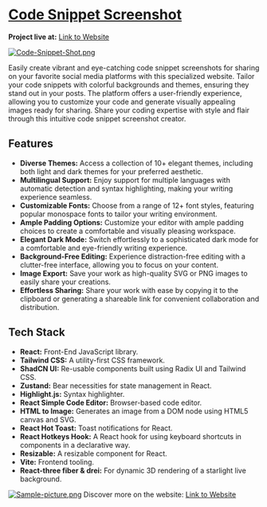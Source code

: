 # [Code Snippet Screenshot](https://codesnippetshot.netlify.app/)
 
**Project live at:** [Link to Website](https://codesnippetshot.netlify.app/)

[![Code-Snippet-Shot.png](https://i.postimg.cc/G2zH64Vq/Code-Snippet-Shot.png)]([https://i.postimg.cc/G2zH64Vq/Code-Snippet-Shot.png])

   Easily create vibrant and eye-catching code snippet screenshots for sharing on your favorite social media platforms with this specialized website. Tailor your code snippets with colorful backgrounds and themes, ensuring they stand out in your posts. The platform offers a user-friendly experience, allowing you to customize your code and generate visually appealing images ready for sharing. Share your coding expertise with style and flair through this intuitive code snippet screenshot creator.

## Features

<ul>
  <li><strong>Diverse Themes:</strong> Access a collection of 10+ elegant themes, including both light and dark themes for your preferred aesthetic.</li>
  <li><strong>Multilingual Support:</strong> Enjoy support for multiple languages with automatic detection and syntax highlighting, making your writing experience seamless.</li>
  <li><strong>Customizable Fonts:</strong> Choose from a range of 12+ font styles, featuring popular monospace fonts to tailor your writing environment.</li>
  <li><strong>Ample Padding Options:</strong> Customize your editor with ample padding choices to create a comfortable and visually pleasing workspace.</li>
  <li><strong>Elegant Dark Mode:</strong> Switch effortlessly to a sophisticated dark mode for a comfortable and eye-friendly writing experience.</li>
  <li><strong>Background-Free Editing:</strong> Experience distraction-free editing with a clutter-free interface, allowing you to focus on your content.</li>
  <li><strong>Image Export:</strong> Save your work as high-quality SVG or PNG images to easily share your creations.</li>
  <li><strong>Effortless Sharing:</strong> Share your work with ease by copying it to the clipboard or generating a shareable link for convenient collaboration and distribution.</li>
</ul>

## Tech Stack 

<ul>
  <li><strong>React:</strong> Front-End JavaScript library.</li>
  <li><strong>Tailwind CSS:</strong> A utility-first CSS framework.</li>
  <li><strong>ShadCN UI:</strong> Re-usable components built using Radix UI and Tailwind CSS.</li>
  <li><strong>Zustand:</strong> Bear necessities for state management in React.</li>
  <li><strong>Highlight.js:</strong> Syntax highlighter.</li>
  <li><strong>React Simple Code Editor:</strong> Browser-based code editor.</li>
  <li><strong>HTML to Image:</strong> Generates an image from a DOM node using HTML5 canvas and SVG.</li>
  <li><strong>React Hot Toast:</strong> Toast notifications for React.</li>
  <li><strong>React Hotkeys Hook:</strong> A React hook for using keyboard shortcuts in components in a declarative way.</li>
  <li><strong>Resizable:</strong> A resizable component for React.</li>
  <li><strong>Vite:</strong> Frontend tooling.</li>
 <li><strong>React-three fiber & drei:</strong> For dynamic 3D rendering of a starlight live background.</li>
</ul>


[![Sample-picture.png](https://i.postimg.cc/k426kQ3w/Sample-picture.png)]([https://i.postimg.cc/k426kQ3w/Sample-picture.png])
Discover more on the website: [Link to Website](https://codesnippetshot.netlify.app/)
